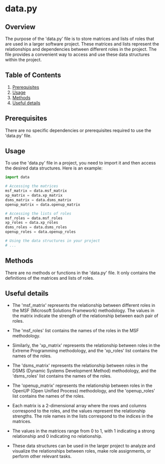 # data.py
## Overview
The purpose of the 'data.py' file is to store matrices and lists of roles that are used in a larger software project. These matrices and lists represent the relationships and dependencies between different roles in the project. The file provides a convenient way to access and use these data structures within the project.

## Table of Contents
1. [Prerequisites](#prerequisites)
2. [Usage](#usage)
3. [Methods](#methods)
4. [Useful details](#useful-details)

## Prerequisites
There are no specific dependencies or prerequisites required to use the 'data.py' file.

## Usage
To use the 'data.py' file in a project, you need to import it and then access the desired data structures. Here is an example:

```python
import data

# Accessing the matrices
msf_matrix = data.msf_matrix
xp_matrix = data.xp_matrix
dsms_matrix = data.dsms_matrix
openup_matrix = data.openup_matrix

# Accessing the lists of roles
msf_roles = data.msf_roles
xp_roles = data.xp_roles
dsms_roles = data.dsms_roles
openup_roles = data.openup_roles

# Using the data structures in your project
# ...
```

## Methods
There are no methods or functions in the 'data.py' file. It only contains the definitions of the matrices and lists of roles.

## Useful details
- The 'msf_matrix' represents the relationship between different roles in the MSF (Microsoft Solutions Framework) methodology. The values in the matrix indicate the strength of the relationship between each pair of roles.

- The 'msf_roles' list contains the names of the roles in the MSF methodology.

- Similarly, the 'xp_matrix' represents the relationship between roles in the Extreme Programming methodology, and the 'xp_roles' list contains the names of the roles.

- The 'dsms_matrix' represents the relationship between roles in the DSMS (Dynamic Systems Development Method) methodology, and the 'dsms_roles' list contains the names of the roles.

- The 'openup_matrix' represents the relationship between roles in the OpenUP (Open Unified Process) methodology, and the 'openup_roles' list contains the names of the roles.

- Each matrix is a 2-dimensional array where the rows and columns correspond to the roles, and the values represent the relationship strengths. The role names in the lists correspond to the indices in the matrices.

- The values in the matrices range from 0 to 1, with 1 indicating a strong relationship and 0 indicating no relationship.

- These data structures can be used in the larger project to analyze and visualize the relationships between roles, make role assignments, or perform other relevant tasks.